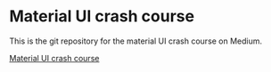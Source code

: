 
# Material UI crash course

This is the git repository for the material UI crash course on Medium.

[Material UI crash course](https://avneeshagarwal.medium.com/material-ui-crash-course-95d81cb1ab74 "Material UI crash course")
